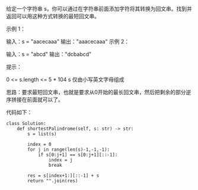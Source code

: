给定一个字符串 s，你可以通过在字符串前面添加字符将其转换为回文串。找到并返回可以用这种方式转换的最短回文串。

 

示例 1：

输入：s = "aacecaaa"
输出："aaacecaaa"
示例 2：

输入：s = "abcd"
输出："dcbabcd"
 

提示：

0 <= s.length <= 5 * 104
s 仅由小写英文字母组成



思路：要求最短回文串，也就是要求从0开始的最长回文串，然后把剩余的部分逆序拼接在前面就可以了。


代码如下：
```
class Solution:
    def shortestPalindrome(self, s: str) -> str:
        s = list(s)

        index = 0
        for j in range(len(s)-1,-1,-1):
            if s[0:j+1] == s[0:j+1][::-1]:
                index = j
                break
        
        res = s[index+1:][::-1] + s
        return "".join(res)

```